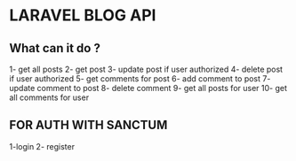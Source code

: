 # LARAVEL BLOG API 
## What can it do ?
1- get all posts 
2- get post 
3- update post if user authorized
4- delete post if  user authorized 
5- get comments for post 
6- add comment to post 
7- update comment to post 
8- delete comment 
9- get all posts for user 
10- get all comments for user 
## FOR AUTH WITH SANCTUM 
1-login 
2- register 



